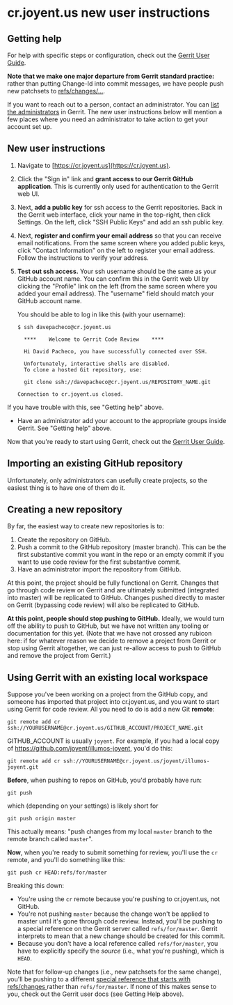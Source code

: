 # cr.joyent.us new user instructions

## Getting help

For help with specific steps or configuration, check out the [Gerrit User
Guide](https://cr.joyent.us/Documentation/intro-user.html).

**Note that we make one major departure from Gerrit standard practice:** rather
than putting Change-Id into commit messages, we have people push new patchsets
to
[refs/changes/...](https://cr.joyent.us/Documentation/access-control.html#_refs_changes).

If you want to reach out to a person, contact an administrator.  You can [list
the administrators](https://cr.joyent.us/#/admin/groups/1,members) in Gerrit.
The new user instructions below will mention a few places where you need an
administrator to take action to get your account set up.


## New user instructions

1. Navigate to [https://cr.joyent.us](https://cr.joyent.us).
2. Click the "Sign in" link and **grant access to our Gerrit GitHub
   application**.  This is currently only used for authentication to the Gerrit
   web UI.
3. Next, **add a public key** for ssh access to the Gerrit repositories.  Back
   in the Gerrit web interface, click your name in the top-right, then click
   Settings.  On the left, click "SSH Public Keys" and add an ssh public key.
4. Next, **register and confirm your email address** so that you can receive
   email notifications.  From the same screen where you added public keys, click
   "Contact Information" on the left to register your email address.  Follow
   the instructions to verify your address.
5. **Test out ssh access.**  Your ssh username should be the same as your GitHub
   account name.  You can confirm this in the Gerrit web UI by clicking the
   "Profile" link on the left (from the same screen where you added your email
   address).  The "username" field should match your GitHub account name.
   
   You should be able to log in like this (with your username):

       $ ssh davepacheco@cr.joyent.us
       
         ****    Welcome to Gerrit Code Review    ****
       
         Hi David Pacheco, you have successfully connected over SSH.
       
         Unfortunately, interactive shells are disabled.
         To clone a hosted Git repository, use:
       
         git clone ssh://davepacheco@cr.joyent.us/REPOSITORY_NAME.git
       
       Connection to cr.joyent.us closed.

  If you have trouble with this, see "Getting help" above.

* Have an administrator add your account to the appropriate groups inside
  Gerrit.  See "Getting help" above.

Now that you're ready to start using Gerrit, check out the [Gerrit User
Guide](https://cr.joyent.us/Documentation/intro-user.html).


## Importing an existing GitHub repository

Unfortunately, only administrators can usefully create projects, so the easiest
thing is to have one of them do it.


## Creating a new repository

By far, the easiest way to create new repositories is to:

1. Create the repository on GitHub.
2. Push a commit to the GitHub repository (master branch).  This can be the
   first substantive commit you want in the repo or an empty commit if you want
   to use code review for the first substantive commit.
3. Have an administrator import the repository from GitHub.

At this point, the project should be fully functional on Gerrit.  Changes that
go through code review on Gerrit and are ultimately submitted (integrated into
master) will be replicated to GitHub.  Changes pushed directly to master on
Gerrit (bypassing code review) will also be replicated to GitHub.  

**At this point, people should stop pushing to GitHub.**  Ideally, we would turn
off the ability to push to GitHub, but we have not written any tooling or
documentation for this yet.  (Note that we have not crossed any rubicon here: if
for whatever reason we decide to remove a project from Gerrit or stop using
Gerrit altogether, we can just re-allow access to push to GitHub and remove the
project from Gerrit.)


## Using Gerrit with an existing local workspace

Suppose you've been working on a project from the GitHub copy, and someone has
imported that project into cr.joyent.us, and you want to start using Gerrit for
code review.  All you need to do is add a new Git **remote**:

    git remote add cr ssh://YOURUSERNAME@cr.joyent.us/GITHUB_ACCOUNT/PROJECT_NAME.git

GITHUB\_ACCOUNT is usually `joyent`.  For example, if you had a local copy of
https://github.com/joyent/illumos-joyent, you'd do this:

    git remote add cr ssh://YOURUSERNAME@cr.joyent.us/joyent/illumos-joyent.git

**Before**, when pushing to repos on GitHub, you'd probably have run:

    git push

which (depending on your settings) is likely short for

    git push origin master

This actually means: "push changes from my local `master` branch to the remote
branch called `master`".

**Now**, when you're ready to submit something for review, you'll use the `cr`
remote, and you'll do something like this:

    git push cr HEAD:refs/for/master

Breaking this down:

* You're using the `cr` remote because you're pushing to cr.joyent.us, not
  GitHub.
* You're not pushing `master` because the change won't be applied to master
  until it's gone through code review.  Instead, you'll be pushing to a
  special reference on the Gerrit server called `refs/for/master`.  Gerrit
  interprets to mean that a new change should be created for this commit.
* Because you don't have a local reference called `refs/for/master`, you have to
  explicitly specify the _source_ (i.e., what you're pushing), which is `HEAD`.

Note that for follow-up changes (i.e., new patchsets for the same change),
you'll be pushing to a different [special reference that starts with
refs/changes
](https://cr.joyent.us/Documentation/access-control.html#_refs_changes) rather
than `refs/for/master`.  If none of this makes sense to you, check out the
Gerrit user docs (see Getting Help above).
